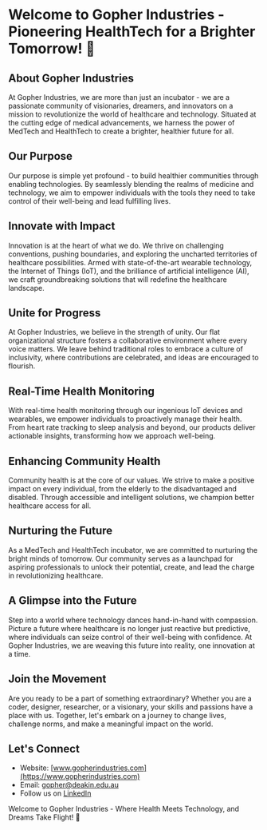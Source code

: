 # Welcome to Gopher Industries - Pioneering HealthTech for a Brighter Tomorrow! 🌟

## About Gopher Industries

At Gopher Industries, we are more than just an incubator - we are a passionate community of visionaries, dreamers, and innovators on a mission to revolutionize the world of healthcare and technology. Situated at the cutting edge of medical advancements, we harness the power of MedTech and HealthTech to create a brighter, healthier future for all.

## Our Purpose

Our purpose is simple yet profound - to build healthier communities through enabling technologies. By seamlessly blending the realms of medicine and technology, we aim to empower individuals with the tools they need to take control of their well-being and lead fulfilling lives.

## Innovate with Impact

Innovation is at the heart of what we do. We thrive on challenging conventions, pushing boundaries, and exploring the uncharted territories of healthcare possibilities. Armed with state-of-the-art wearable technology, the Internet of Things (IoT), and the brilliance of artificial intelligence (AI), we craft groundbreaking solutions that will redefine the healthcare landscape.

## Unite for Progress

At Gopher Industries, we believe in the strength of unity. Our flat organizational structure fosters a collaborative environment where every voice matters. We leave behind traditional roles to embrace a culture of inclusivity, where contributions are celebrated, and ideas are encouraged to flourish.

## Real-Time Health Monitoring

With real-time health monitoring through our ingenious IoT devices and wearables, we empower individuals to proactively manage their health. From heart rate tracking to sleep analysis and beyond, our products deliver actionable insights, transforming how we approach well-being.

## Enhancing Community Health

Community health is at the core of our values. We strive to make a positive impact on every individual, from the elderly to the disadvantaged and disabled. Through accessible and intelligent solutions, we champion better healthcare access for all.

## Nurturing the Future

As a MedTech and HealthTech incubator, we are committed to nurturing the bright minds of tomorrow. Our community serves as a launchpad for aspiring professionals to unlock their potential, create, and lead the charge in revolutionizing healthcare.

## A Glimpse into the Future

Step into a world where technology dances hand-in-hand with compassion. Picture a future where healthcare is no longer just reactive but predictive, where individuals can seize control of their well-being with confidence. At Gopher Industries, we are weaving this future into reality, one innovation at a time.

## Join the Movement

Are you ready to be a part of something extraordinary? Whether you are a coder, designer, researcher, or a visionary, your skills and passions have a place with us. Together, let's embark on a journey to change lives, challenge norms, and make a meaningful impact on the world.

## Let's Connect

- Website: [www.gopherindustries.com](https://www.gopherindustries.com)
- Email: [gopher@deakin.edu.au](mailto:gopher@deakin.edu.au)
- Follow us on [LinkedIn](https://www.linkedin.com/company/gopher-industries)

Welcome to Gopher Industries - Where Health Meets Technology, and Dreams Take Flight! 🚀
